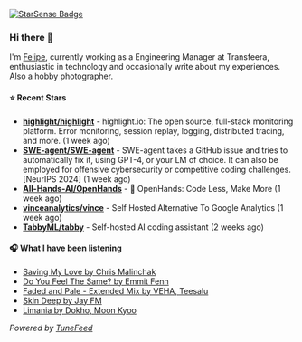 <a href="https://starsense.app/developer-types" target="_blank"><img src="https://starsense.app/api/badge/?user=valtlfelipe" alt="StarSense Badge"></a>

### Hi there 👋

I'm [Felipe](https://felipevm.com), currently working as a Engineering Manager at Transfeera, enthusiastic in technology and occasionally write about my experiences. Also a hobby photographer.

#### ⭐ Recent Stars
- **[highlight/highlight](https://github.com/highlight/highlight)** - highlight.io: The open source, full-stack monitoring platform. Error monitoring, session replay, logging, distributed tracing, and more. (1 week ago)
- **[SWE-agent/SWE-agent](https://github.com/SWE-agent/SWE-agent)** - SWE-agent takes a GitHub issue and tries to automatically fix it, using GPT-4, or your LM of choice. It can also be employed for offensive cybersecurity or competitive coding challenges. [NeurIPS 2024]  (1 week ago)
- **[All-Hands-AI/OpenHands](https://github.com/All-Hands-AI/OpenHands)** - 🙌 OpenHands: Code Less, Make More (1 week ago)
- **[vinceanalytics/vince](https://github.com/vinceanalytics/vince)** - Self Hosted Alternative To Google Analytics (1 week ago)
- **[TabbyML/tabby](https://github.com/TabbyML/tabby)** - Self-hosted AI coding assistant (2 weeks ago)

#### 🎧 What I have been listening
- [Saving My Love by Chris Malinchak](https://open.spotify.com/track/1T4250qLd3U3QaxaiuIs1U)
- [Do You Feel The Same? by Emmit Fenn](https://open.spotify.com/track/6srLLyUp8cfTdU7rG8Txcp)
- [Faded and Pale - Extended Mix by VEHA, Teesalu](https://open.spotify.com/track/39UMwix5LEy4FDgJujxk8Q)
- [Skin Deep by Jay FM](https://open.spotify.com/track/1CAozfu6bPDxaKe39x030x)
- [Limania by Dokho, Moon Kyoo](https://open.spotify.com/track/2B6aHcgVRAqbuyfPDSLtYv)

_Powered by [TuneFeed](https://tunefeed.app?ref=github.com)_


